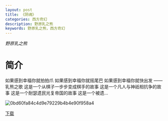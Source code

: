 ```yaml
---
layout: post
title: 《阴魂》
categories: 西方奇幻
description: 野原乳之熊
keywords: 野原乳之熊，西方奇幻
---
```

*野原乳之熊*

# 简介

如果感到幸福你就拍拍爪 如果感到幸福你就摇尾巴 如果感到幸福你就快出发 ——乳熊之歌 这是一个从棋子一步步变成棋手的故事 这是一个凡人与神祇相抗争的故事 这是一个耐瑟遗民光复帝国的故事 这是一个被遗...

![0bd60fa84c4d9e79229b4b4e90f958a4](http://tva1.sinaimg.cn/large/008dGP0Fgy1gtx075038qj30b40et3z1.jpg)

[下载](https://link.jscdn.cn/1drv/aHR0cHM6Ly8xZHJ2Lm1zL3QvcyFBaGU2R2dNWmVFb2poRHYtSURoX3J5NFB0MExkP2U9TmVxMDRL.txt)

